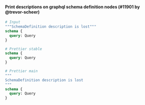 #### Print descriptions on graphql schema definition nodes (#11901 by @trevor-scheer)

<!-- prettier-ignore -->
```graphql
# Input
"""SchemaDefinition description is lost"""
schema {
  query: Query
}

# Prettier stable
schema {
  query: Query
}

# Prettier main
"""
SchemaDefinition description is lost
"""
schema {
  query: Query
}

```

